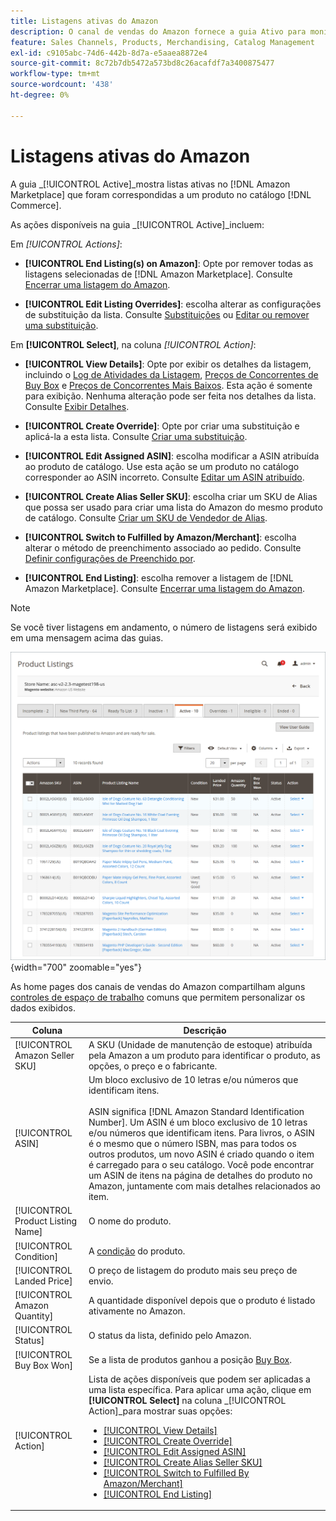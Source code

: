 ```yaml
---
title: Listagens ativas do Amazon
description: O canal de vendas do Amazon fornece a guia Ativo para monitorar as listagens ativas do Amazon e que são correspondidas a um produto no catálogo do Adobe Commerce.
feature: Sales Channels, Products, Merchandising, Catalog Management
exl-id: c9105abc-74d6-442b-8d7a-e5aaea8872e4
source-git-commit: 8c72b7db5472a573bd8c26acafdf7a3400875477
workflow-type: tm+mt
source-wordcount: '438'
ht-degree: 0%

---
```


# Listagens ativas do Amazon

A guia _[!UICONTROL Active]_mostra listas ativas no [!DNL Amazon Marketplace] que foram correspondidas a um produto no catálogo [!DNL Commerce].

As ações disponíveis na guia _[!UICONTROL Active]_incluem:

Em _[!UICONTROL Actions]_:

- **[!UICONTROL End Listing(s) on Amazon]**: Opte por remover todas as listagens selecionadas de [!DNL Amazon Marketplace]. Consulte [Encerrar uma listagem do Amazon](./end-listings-manually.md).

- **[!UICONTROL Edit Listing Overrides]**: escolha alterar as configurações de substituição da lista. Consulte [Substituições](./overrides.md) ou [Editar ou remover uma substituição](./creating-editing-overrides.md#edit-override-single-listing).

Em **[!UICONTROL Select]**, na coluna _[!UICONTROL Action]_:

- **[!UICONTROL View Details]**: Opte por exibir os detalhes da listagem, incluindo o [Log de Atividades da Listagem](./product-listing-details.md#listing-activity-log), [Preços de Concorrentes de Buy Box](./product-listing-details.md#buy-box-competitor-pricing) e [Preços de Concorrentes Mais Baixos](./product-listing-details.md#lowest-competitor-pricing). Esta ação é somente para exibição. Nenhuma alteração pode ser feita nos detalhes da lista. Consulte [Exibir Detalhes](./product-listing-details.md).

- **[!UICONTROL Create Override]**: Opte por criar uma substituição e aplicá-la a esta lista. Consulte [Criar uma substituição](./creating-editing-overrides.md).

- **[!UICONTROL Edit Assigned ASIN]**: escolha modificar a ASIN atribuída ao produto de catálogo. Use esta ação se um produto no catálogo corresponder ao ASIN incorreto. Consulte [Editar um ASIN atribuído](./edit-assigned-asin.md).

- **[!UICONTROL Create Alias Seller SKU]**: escolha criar um SKU de Alias que possa ser usado para criar uma lista do Amazon do mesmo produto de catálogo. Consulte [Criar um SKU de Vendedor de Alias](./create-alias-seller-sku.md).

- **[!UICONTROL Switch to Fulfilled by Amazon/Merchant]**: escolha alterar o método de preenchimento associado ao pedido. Consulte [Definir configurações de Preenchido por](./fulfilled-by.md#configure-fulfilled-by-settings).

- **[!UICONTROL End Listing]**: escolha remover a listagem de [!DNL Amazon Marketplace]. Consulte [Encerrar uma listagem do Amazon](./end-listings-manually.md).

>[!NOTE]
>
>Se você tiver listagens em andamento, o número de listagens será exibido em uma mensagem acima das guias.

![Listagens Ativas](assets/amazon-active-listings.png){width="700" zoomable="yes"}

As home pages dos canais de vendas do Amazon compartilham alguns [controles de espaço de trabalho](./workspace-controls.md) comuns que permitem personalizar os dados exibidos.

| Coluna | Descrição |
|-----------------------------------|-------------------------------------------------------------------------------------------------------------------------------------------------------------------------------------------------------------------------------------------------------------------------------------------------------------------------------------------------------------------------------------------------------------------------------------------------------------------------------------------------------------------------------------------------------------------------------------------------------------------------------------------------------------------------------------|
| [!UICONTROL Amazon Seller SKU] | A SKU (Unidade de manutenção de estoque) atribuída pela Amazon a um produto para identificar o produto, as opções, o preço e o fabricante. |
| [!UICONTROL ASIN] | Um bloco exclusivo de 10 letras e/ou números que identificam itens. <br><br>ASIN significa [!DNL Amazon Standard Identification Number]. Um ASIN é um bloco exclusivo de 10 letras e/ou números que identificam itens. Para livros, o ASIN é o mesmo que o número ISBN, mas para todos os outros produtos, um novo ASIN é criado quando o item é carregado para o seu catálogo. Você pode encontrar um ASIN de itens na página de detalhes do produto no Amazon, juntamente com mais detalhes relacionados ao item. |
| [!UICONTROL Product Listing Name] | O nome do produto. |
| [!UICONTROL Condition] | A [condição](./product-listing-condition.md) do produto. |
| [!UICONTROL Landed Price] | O preço de listagem do produto mais seu preço de envio. |
| [!UICONTROL Amazon Quantity] | A quantidade disponível depois que o produto é listado ativamente no Amazon. |
| [!UICONTROL Status] | O status da lista, definido pelo Amazon. |
| [!UICONTROL Buy Box Won] | Se a lista de produtos ganhou a posição [Buy Box](./buy-box-competitor-pricing.md). |
| [!UICONTROL Action] | Lista de ações disponíveis que podem ser aplicadas a uma lista específica. Para aplicar uma ação, clique em **[!UICONTROL Select]** na coluna _[!UICONTROL Action]_para mostrar suas opções:<ul><li>[[!UICONTROL View Details]](./product-listing-details.md)</li><li>[[!UICONTROL Create Override]](./creating-editing-overrides.md)</li><li>[[!UICONTROL Edit Assigned ASIN]](./edit-assigned-asin.md)</li><li>[[!UICONTROL Create Alias Seller SKU]](./create-alias-seller-sku.md#region-specific)</li><li>[[!UICONTROL Switch to Fulfilled By Amazon/Merchant]](./fulfilled-by.md#configure-fulfilled-by-settings)</li><li>[[!UICONTROL End Listing]](./end-listings-manually.md)</li></ul> |
